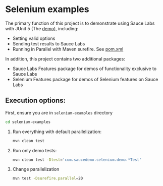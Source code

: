 # Selenium examples

The primary function of this project is to demonstrate using Sauce Labs with JUnit 5 (The [demo](/src/test/java/com/saucedemo/selenium/demo)), including:
* Setting valid options
* Sending test results to Sauce Labs
* Running in Parallel with Maven surefire. See [pom.xml](pom.xml)

In addition, this project contains two additional packages:

* Sauce Labs Features package for demos of functionality exclusive to Sauce Labs
* Selenium Features package for demos of Selenium features on Sauce Labs

## Execution options:

First, ensure you are in `selenium-examples` directory

```bash
cd selenium-examples
```

1. Run everything with default parallelization:
    ```bash
    mvn clean test
    ```
2. Run only demo tests:
    ```bash
    mvn clean test -Dtest='com.saucedemo.selenium.demo.*Test'
    ```
3. Change parallelization
    ```bash
    mvn test -Dsurefire.parallel=20
    ```
